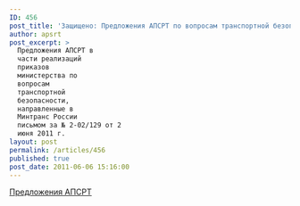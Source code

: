 ```yaml
---
ID: 456
post_title: 'Защищено: Предложения АПСРТ по вопросам транспортной безопасности'
author: apsrt
post_excerpt: >
  Предложения АПСРТ в
  части реализаций
  приказов
  министерства по
  вопросам
  транспортной
  безопасности,
  направленные в
  Минтранс России
  письмом за № 2-02/129 от 2
  июня 2011 г.
layout: post
permalink: /articles/456
published: true
post_date: 2011-06-06 15:16:00
---
```

[Предложения АПСРТ][1]

 [1]: http://www.apsrt.ru/docs/2-02-129.doc